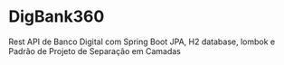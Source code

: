 # DigBank360
Rest API de Banco Digital com Spring Boot JPA, H2 database, lombok e Padrão de Projeto de Separação em Camadas
